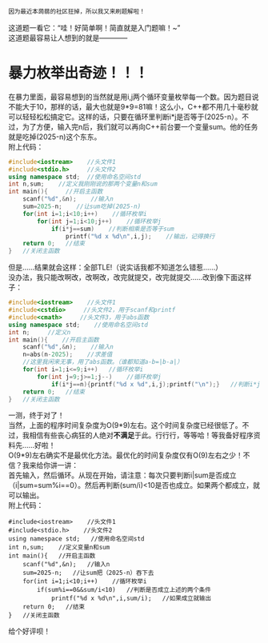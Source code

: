 ```c
因为最近本蒟蒻的社区狂掉，所以我又来刷题解啦！
```
这道题一看它：“哇！好简单啊！简直就是入门题嘛！~”   
这道题最容易让人想到的就是————
# 暴力枚举出奇迹！！！
在暴力里面，最容易想到的当然就是用i,j两个循环变量枚举每一个数。因为题目说不能大于10，那样的话，最大也就是9\*9=81嘛！这么小，C++都不用几十毫秒就可以轻轻松松搞定它。这样的话，只要在循环里判断i\*j是否等于(2025-n）。不过，为了方便，输入完n后，我们就可以再向C++前台要一个变量sum。他的任务就是吃掉(2025-n)这个东东。   
附上代码：
```cpp
#include<iostream>    //头文件1
#include<stdio.h>     //头文件2
using namespace std;  //使用命名空间std
int n,sum;    //定义我刚刚说的那两个变量n和sum
int main(){     //开启主函数
    scanf("%d",&n);    //输入n
    sum=2025-n;    //让sum吃掉(2025-n)
    for(int i=1;i<10;i++)    //循环枚举i
    	for(int j=1;i<10;j++)    //循环枚举j
    		if(i*j==sum)    //判断相乘是否等于sum
    			printf("%d x %d\n",i,j);    //输出，记得换行
    return 0;   //结束
}   //关闭主函数
```
但是……结果就会这样：全部TLE!（说实话我都不知道怎么错惹……）   
没办法，我只能改啊改，改啊改，改完就提交，改完就提交……改到像下面这样子：
```cpp
#include<iostream>    //头文件1
#include<cstdio>     //头文件2，用于scanf和printf
#include<cmath>     //头文件3，用于abs函数
using namespace std;    //使用命名空间std
int n;     //定义n
int main(){    //开启主函数
    scanf("%d",&n);    //输入n
    n=abs(n-2025);    //求差值
  	//这里我闲来无事，用了abs函数。（谁都知道a-b=|b-a|）
    for(int i=1;i<=9;i++)   //循环枚举i
        for(int j=9;j>=1;j--)    //循环枚举j
            if(i*j==n){printf("%d x %d",i,j);printf("\n");}   //判断i*j是否等于差值。如果等于，就输出。记得换行。
    return 0;   //结束
}   //关闭主函数
```

一测，终于对了！   
当然，上面的程序时间复杂度为O(9\*9)左右。这个时间复杂度已经很低了。不过，我相信有些丧心病狂的人绝对**不满足**于此。行行行，等等哈！等我备好程序资料先……好啦！   
O(9\*9)左右确实不是最优化方法。最优化的时间复杂度仅有O(9)左右之少！不信？我来给你讲一讲：   
首先输入，然后循环。从现在开始，请注意：每次只要判断i|sum是否成立（i|sum=sum%i==0）。然后再判断(sum/i)<10是否也成立。如果两个都成立，就可以输出。   
附上代码：
```
#include<iostream>    //头文件1
#include<stdio.h>    //头文件2
using namespace std;   //使用命名空间std
int n,sum;    //定义变量n和sum
int main(){   //开启主函数
    scanf("%d",&n);   //输入n
    sum=2025-n;   //让sum把（2025-n）吞下去
    for(int i=1;i<10;i++)    //循环枚举i
    	if(sum%i==0&&sum/i<10)   //判断是否成立上述的两个条件
    		printf("%d x %d\n",i,sum/i);   //如果成立就输出
    return 0;   //结束
}   //关闭主函数
```
给个好评呗！